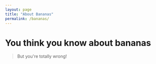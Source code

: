 ```yaml
---
layout: page
title: "About Bananas"
permalink: /bananas/
---
```

# You think you know about bananas

> But you're totally wrong!
